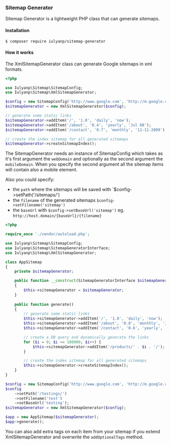 ### Sitemap Generator

Sitemap Generator is a lightweight PHP class that can generate sitemaps.

#### Installation

```
$ composer require iulyanp/sitemap-generator
```

#### How it works

The XmlSitemapGenerator class can generate Google sitemaps in xml formats.

```php
<?php

use Iulyanp\Sitemap\SitemapConfig;
use Iulyanp\Sitemap\XmlSitemapGenerator;

$config = new SitemapConfig('http://www.google.com', 'http://m.google.com/');
$sitemapGenerator = new XmlSitemapGenerator($config);

// generate some static links
$sitemapGenerator->addItem('/', '1.0', 'daily', 'now');
$sitemapGenerator->addItem('/about', '0.4', 'yearly', 'Jul 08');
$sitemapGenerator->addItem('/contact', '0.7', 'monthly', '11-11-2009');

// create the index sitemap for all generated sitemaps
$sitemapGenerator->createSitemapIndex();
```

The SitemapGenerator needs an instance of SitemapConfig which takes as it's first argument the `webDomain`
and optionally as the second argument the `mobileDomain`.
When you specify the second argument all the sitemap items will contain also a mobile element. 

Also you could specify:
- the `path` where the sitemaps will be saved with `$config->setPath('/sitemaps/')
- the `filename` of the generated sitemaps `$config->setFilename('sitemap')`
- the `baseUrl` with `$config->setBaseUrl('sitemap')` eg. `http://host.domain/{baseUrl}/{filename}`

```php
<?php

require_once './vendor/autoload.php';

use Iulyanp\Sitemap\SitemapConfig;
use Iulyanp\Sitemap\SitemapGeneratorInterface;
use Iulyanp\Sitemap\XmlSitemapGenerator;

class AppSitemap
{
    private $sitemapGenerator;

    public function __construct(SitemapGeneratorInterface $sitemapGenerator)
    {
        $this->sitemapGenerator = $sitemapGenerator;
    }
    
    public function generate()
    {
        // generate some static links
        $this->sitemapGenerator->addItem('/', '1.0', 'daily', 'now');
        $this->sitemapGenerator->addItem('/about', '0.8', 'monthly', 'Jun 25');
        $this->sitemapGenerator->addItem('/contact', '0.6', 'yearly', '14-12-2009');

        // create a DB query and dynamically generate the links
        for ($i = 0; $i <= 100000; $i++) {
            $this->sitemapGenerator->addItem('/products/' . $i . '/');
        }

        // create the index sitemap for all generated sitemaps
        $this->sitemapGenerator->createSitemapIndex();
    }
}

$config = new SitemapConfig('http://www.google.com', 'http://m.google.com/');
$config
    ->setPath('/testings/')
    ->setFilename('test')
    ->setBaseUrl('testing');
$sitemapGenerator = new XmlSitemapGenerator($config);

$app = new AppSitemap($sitemapGenerator);
$app->generate();
```

You can also add extra tags on each item from your sitemap if you extend XmlSitemapGenerator and overwrite the 
`addOptionalTags` method.

